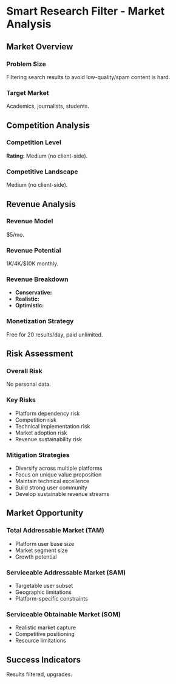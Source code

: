 # Smart Research Filter - Market Analysis

## Market Overview

### Problem Size
Filtering search results to avoid low-quality/spam content is hard.

### Target Market
Academics, journalists, students.

## Competition Analysis

### Competition Level
**Rating:** Medium (no client-side).

### Competitive Landscape
Medium (no client-side).

## Revenue Analysis

### Revenue Model
$5/mo.

### Revenue Potential
$1K/$4K/$10K monthly.

### Revenue Breakdown
- **Conservative:** 
- **Realistic:** 
- **Optimistic:** 

### Monetization Strategy
Free for 20 results/day, paid unlimited.

## Risk Assessment

### Overall Risk
No personal data.

### Key Risks
- Platform dependency risk
- Competition risk
- Technical implementation risk
- Market adoption risk
- Revenue sustainability risk

### Mitigation Strategies
- Diversify across multiple platforms
- Focus on unique value proposition
- Maintain technical excellence
- Build strong user community
- Develop sustainable revenue streams

## Market Opportunity

### Total Addressable Market (TAM)
- Platform user base size
- Market segment size
- Growth potential

### Serviceable Addressable Market (SAM)
- Targetable user subset
- Geographic limitations
- Platform-specific constraints

### Serviceable Obtainable Market (SOM)
- Realistic market capture
- Competitive positioning
- Resource limitations

## Success Indicators
Results filtered, upgrades.
